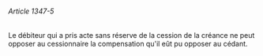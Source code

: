###### Article 1347-5

Le débiteur qui a pris acte sans réserve de la cession de la créance ne peut opposer au cessionnaire la compensation qu'il eût pu opposer au cédant.

